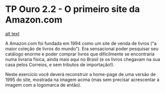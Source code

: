 # TP Ouro 2.2 - O primeiro site da Amazon.com

[alt text](tp2.png)

A Amazon.com foi fundada em 1994 como um site de venda de livros ("a maior coleção de livros do mundo"). Era sensacional poder pesquisar seu catálogo enorme e poder comprar livros que dificilmente se encontraria numa livraria física, ainda mais aqui no Brasil (e os livros chegavam na sua casa pelos Correios, e sem tributos de importação!).

Neste exercício você deverá reconstruir a home-page de uma versão de 1995 do site, mostrada na imagem acima (mas sem precisar acrescentar a imagem com a logomarca de então).